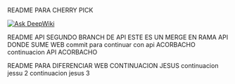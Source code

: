 README PARA CHERRY PICK


[![Ask DeepWiki](https://deepwiki.com/badge.svg)](https://deepwiki.com/elCorbacho/examen-final-C-F)


README API
SEGUNDO BRANCH DE API 
ESTE ES UN MERGE EN RAMA API DONDE SUME WEB
commit para continuar con api ACORBACHO
continuacion API ACORBACHO


README PARA DIFERENCIAR WEB
CONTINUACION JESUS
continuacion jessu 2
continuacion jesus 3
